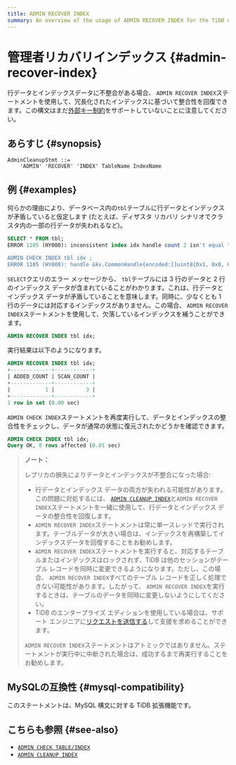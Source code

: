 ```yaml
---
title: ADMIN RECOVER INDEX
summary: An overview of the usage of ADMIN RECOVER INDEX for the TiDB database.
---
```


# 管理者リカバリインデックス {#admin-recover-index}

行データとインデックスデータに不整合がある場合、 `ADMIN RECOVER INDEX`ステートメントを使用して、冗長化されたインデックスに基づいて整合性を回復できます。この構文はまだ[外部キー制約](/foreign-key.md)をサポートしていないことに注意してください。

## あらすじ {#synopsis}

```ebnf+diagram
AdminCleanupStmt ::=
    'ADMIN' 'RECOVER' 'INDEX' TableName IndexName
```

## 例 {#examples}

何らかの理由により、データベース内の`tbl`テーブルに行データとインデックスが矛盾していると仮定します (たとえば、ディザスタ リカバリ シナリオでクラスタ内の一部の行データが失われるなど)。

```sql
SELECT * FROM tbl;
ERROR 1105 (HY000): inconsistent index idx handle count 2 isn't equal to value count 3

ADMIN CHECK INDEX tbl idx ;
ERROR 1105 (HY000): handle &kv.CommonHandle{encoded:[]uint8{0x1, 0x0, 0x0, 0x0, 0x0, 0x0, 0x0, 0x0, 0x0, 0xf8}, colEndOffsets:[]uint16{0xa}}, index:types.Datum{k:0x5, decimal:0x0, length:0x0, i:0, collation:"utf8mb4_bin", b:[]uint8{0x0}, x:interface {}(nil)} != record:<nil>
```

`SELECT`クエリのエラー メッセージから、 `tbl`テーブルには 3 行のデータと 2 行のインデックス データが含まれていることがわかります。これは、行データとインデックス データが矛盾していることを意味します。同時に、少なくとも 1 行のデータには対応するインデックスがありません。この場合、 `ADMIN RECOVER INDEX`ステートメントを使用して、欠落しているインデックスを補うことができます。

```sql
ADMIN RECOVER INDEX tbl idx;
```

実行結果は以下のようになります。

```sql
ADMIN RECOVER INDEX tbl idx;
+-------------+------------+
| ADDED_COUNT | SCAN_COUNT |
+-------------+------------+
|           1 |          3 |
+-------------+------------+
1 row in set (0.00 sec)
```

`ADMIN CHECK INDEX`ステートメントを再度実行して、データとインデックスの整合性をチェックし、データが通常の状態に復元されたかどうかを確認できます。

```sql
ADMIN CHECK INDEX tbl idx;
Query OK, 0 rows affected (0.01 sec)
```

> **ノート：**
>
> レプリカの損失によりデータとインデックスが不整合になった場合:
>
> -   行データとインデックス データの両方が失われる可能性があります。この問題に対処するには、 [`ADMIN CLEANUP INDEX`](/sql-statements/sql-statement-admin-cleanup.md)と`ADMIN RECOVER INDEX`ステートメントを一緒に使用して、行データとインデックス データの整合性を回復します。
> -   `ADMIN RECOVER INDEX`ステートメントは常に単一スレッドで実行されます。テーブルデータが大きい場合は、インデックスを再構築してインデックスデータを回復することをお勧めします。
> -   `ADMIN RECOVER INDEX`ステートメントを実行すると、対応するテーブルまたはインデックスはロックされず、TiDB は他のセッションがテーブル レコードを同時に変更できるようになります。ただし、この場合、 `ADMIN RECOVER INDEX`すべてのテーブル レコードを正しく処理できない可能性があります。したがって、 `ADMIN RECOVER INDEX`を実行するときは、テーブルのデータを同時に変更しないようにしてください。
> -   TiDB のエンタープライズ エディションを使用している場合は、サポート エンジニアに[リクエストを送信する](https://support.pingcap.com/hc/en-us)して支援を求めることができます。
>
> `ADMIN RECOVER INDEX`ステートメントはアトミックではありません。ステートメントが実行中に中断された場合は、成功するまで再実行することをお勧めします。

## MySQLの互換性 {#mysql-compatibility}

このステートメントは、MySQL 構文に対する TiDB 拡張機能です。

## こちらも参照 {#see-also}

-   [`ADMIN CHECK TABLE/INDEX`](/sql-statements/sql-statement-admin-check-table-index.md)
-   [`ADMIN CLEANUP INDEX`](/sql-statements/sql-statement-admin-cleanup.md)
